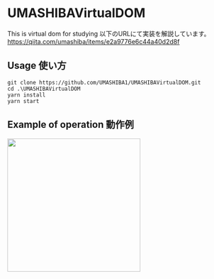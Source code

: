 # UMASHIBAVirtualDOM
This is virtual dom for studying
以下のURLにて実装を解説しています。
https://qiita.com/umashiba/items/e2a9776e6c44a40d2d8f

## Usage 使い方

```
git clone https://github.com/UMASHIBA1/UMASHIBAVirtualDOM.git
cd .\UMASHIBAVirtualDOM
yarn install
yarn start
```

## Example of operation 動作例
<img height="300px" src="https://user-images.githubusercontent.com/49422601/81475081-bfb59000-9244-11ea-8932-80ea764b914e.gif"></img>
